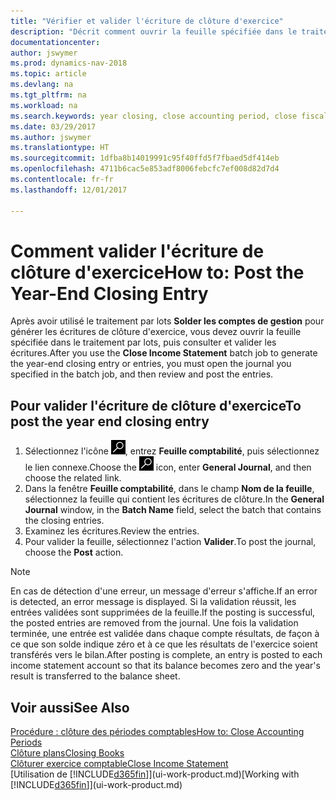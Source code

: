 ```yaml
---
title: "Vérifier et valider l'écriture de clôture d'exercice"
description: "Décrit comment ouvrir la feuille spécifiée dans le traitement par lots Clôturer exercice comptable, puis examiner et valider l'écriture de clôture de fin d'exercice."
documentationcenter: 
author: jswymer
ms.prod: dynamics-nav-2018
ms.topic: article
ms.devlang: na
ms.tgt_pltfrm: na
ms.workload: na
ms.search.keywords: year closing, close accounting period, close fiscal year, bank account detailed trial balance
ms.date: 03/29/2017
ms.author: jswymer
ms.translationtype: HT
ms.sourcegitcommit: 1dfba8b14019991c95f40ffd5f7fbaed5df414eb
ms.openlocfilehash: 4711b6cac5e853adf8006febcfc7ef008d82d7d4
ms.contentlocale: fr-fr
ms.lasthandoff: 12/01/2017

---
```

# <a name="how-to-post-the-year-end-closing-entry"></a><span data-ttu-id="37461-103">Comment valider l'écriture de clôture d'exercice</span><span class="sxs-lookup"><span data-stu-id="37461-103">How to: Post the Year-End Closing Entry</span></span>
<span data-ttu-id="37461-104">Après avoir utilisé le traitement par lots **Solder les comptes de gestion** pour générer les écritures de clôture d'exercice, vous devez ouvrir la feuille spécifiée dans le traitement par lots, puis consulter et valider les écritures.</span><span class="sxs-lookup"><span data-stu-id="37461-104">After you use the **Close Income Statement** batch job to generate the year-end closing entry or entries, you must open the journal you specified in the batch job, and then review and post the entries.</span></span>

## <a name="to-post-the-year-end-closing-entry"></a><span data-ttu-id="37461-105">Pour valider l'écriture de clôture d'exercice</span><span class="sxs-lookup"><span data-stu-id="37461-105">To post the year end closing entry</span></span>
1. <span data-ttu-id="37461-106">Sélectionnez l'icône ![Page ou état pour la recherche](media/ui-search/search_small.png "Page ou état pour la recherche"), entrez **Feuille comptabilité**, puis sélectionnez le lien connexe.</span><span class="sxs-lookup"><span data-stu-id="37461-106">Choose the ![Search for Page or Report](media/ui-search/search_small.png "Search for Page or Report icon") icon, enter **General Journal**, and then choose the related link.</span></span>
2. <span data-ttu-id="37461-107">Dans la fenêtre **Feuille comptabilité**, dans le champ **Nom de la feuille**, sélectionnez la feuille qui contient les écritures de clôture.</span><span class="sxs-lookup"><span data-stu-id="37461-107">In the **General Journal** window, in the **Batch Name** field, select the batch that contains the closing entries.</span></span>
3. <span data-ttu-id="37461-108">Examinez les écritures.</span><span class="sxs-lookup"><span data-stu-id="37461-108">Review the entries.</span></span>
4. <span data-ttu-id="37461-109">Pour valider la feuille, sélectionnez l'action **Valider**.</span><span class="sxs-lookup"><span data-stu-id="37461-109">To post the journal, choose the **Post** action.</span></span>

> [!NOTE]  
>   <span data-ttu-id="37461-110">En cas de détection d'une erreur, un message d'erreur s'affiche.</span><span class="sxs-lookup"><span data-stu-id="37461-110">If an error is detected, an error message is displayed.</span></span> <span data-ttu-id="37461-111">Si la validation réussit, les entrées validées sont supprimées de la feuille.</span><span class="sxs-lookup"><span data-stu-id="37461-111">If the posting is successful, the posted entries are removed from the journal.</span></span> <span data-ttu-id="37461-112">Une fois la validation terminée, une entrée est validée dans chaque compte résultats, de façon à ce que son solde indique zéro et à ce que les résultats de l'exercice soient transférés vers le bilan.</span><span class="sxs-lookup"><span data-stu-id="37461-112">After posting is complete, an entry is posted to each income statement account so that its balance becomes zero and the year's result is transferred to the balance sheet.</span></span>

## <a name="see-also"></a><span data-ttu-id="37461-113">Voir aussi</span><span class="sxs-lookup"><span data-stu-id="37461-113">See Also</span></span>
[<span data-ttu-id="37461-114">Procédure : clôture des périodes comptables</span><span class="sxs-lookup"><span data-stu-id="37461-114">How to: Close Accounting Periods</span></span>](year-close-account-periods.md)  
[<span data-ttu-id="37461-115">Clôture plans</span><span class="sxs-lookup"><span data-stu-id="37461-115">Closing Books</span></span>](year-close-books.md)  
[<span data-ttu-id="37461-116">Clôturer exercice comptable</span><span class="sxs-lookup"><span data-stu-id="37461-116">Close Income Statement</span></span>](year-close-income-statement.md)  
<span data-ttu-id="37461-117">[Utilisation de [!INCLUDE[d365fin](includes/d365fin_md.md)]](ui-work-product.md)</span><span class="sxs-lookup"><span data-stu-id="37461-117">[Working with [!INCLUDE[d365fin](includes/d365fin_md.md)]](ui-work-product.md)</span></span>

